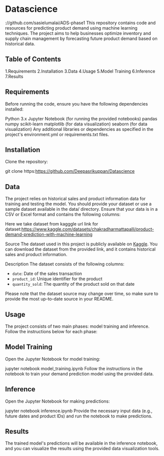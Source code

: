 # Datascience
://github.com/sasielumalai/ADS-phase1
This repository contains code and resources for predicting product demand using machine learning techniques. The project aims to help businesses optimize inventory and 
supply chain management by forecasting future product demand based on historical data.

## Table of Contents
1.Requirements
2.Installation
3.Data
4.Usage
5.Model Training
6.Inference
7.Results

## Requirements
Before running the code, ensure you have the following dependencies installed:

Python 3.x
Jupyter Notebook (for running the provided notebooks)
pandas
numpy
scikit-learn
matplotlib (for data visualization)
seaborn (for data visualization)
Any additional libraries or dependencies as specified in the project's environment.yml or requirements.txt files.

## Installation
Clone the repository:

git clone https:https://github.com/Deepasrikuppan/Datascience

## Data
The project relies on historical sales and product information data for training and testing the model. You should provide your dataset or use a sample dataset available 
in the data/ directory. Ensure that your data is in a CSV or Excel format and contains the following columns:

Here we take dataset from kagggle
url link for dataset:https://www.kaggle.com/datasets/chakradharmattapalli/product-demand-prediction-with-machine-learning 

Source
The dataset used in this project is publicly available on [Kaggle](https://www.kaggle.com/dataset/source). You can download the dataset from the provided link, and it contains historical sales and product information.

Description
The dataset consists of the following columns:

- `date`: Date of the sales transaction
- `product_id`: Unique identifier for the product
- `quantity_sold`: The quantity of the product sold on that date

Please note that the dataset source may change over time, so make sure to provide the most up-to-date source in your README.

## Usage
The project consists of two main phases: model training and inference. Follow the instructions below for each phase:

## Model Training
Open the Jupyter Notebook for model training:

jupyter notebook model_training.ipynb
Follow the instructions in the notebook to train your demand prediction model using the provided data.

## Inference
Open the Jupyter Notebook for making predictions:

jupyter notebook inference.ipynb
Provide the necessary input data (e.g., future dates and product IDs) and run the notebook to make predictions.

## Results
The trained model's predictions will be available in the inference notebook, and you can visualize the results using the provided data visualization tools.
